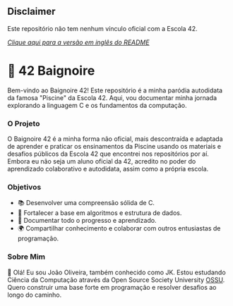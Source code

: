 ## Disclaimer

Este repositório não tem nenhum vínculo oficial com a Escola 42.

[*Clique aqui para a versão em inglês do README*](#)

# 🛁 42 Baignoire

Bem-vindo ao Baignoire 42! Este repositório é a minha paródia autodidata da famosa "Piscine" da Escola 42. Aqui, vou documentar minha jornada explorando a linguagem C e os fundamentos da computação.

### O Projeto

O Baignoire 42 é a minha forma não oficial, mais descontraída e adaptada de aprender e praticar os ensinamentos da Piscine usando os materiais e desafios públicos da Escola 42 que encontrei nos repositórios por aí. Embora eu não seja um aluno oficial da 42, acredito no poder do aprendizado colaborativo e autodidata, assim como a própria escola.

### Objetivos

- 📚 Desenvolver uma compreensão sólida de C.
- 🧠 Fortalecer a base em algoritmos e estrutura de dados.
- 📝 Documentar todo o progresso e aprendizado.
- 🌍 Compartilhar conhecimento e colaborar com outros entusiastas de programação.

### Sobre Mim

👋 Olá! Eu sou João Oliveira, também conhecido como JK. Estou estudando Ciência da Computação através da Open Source Society University [OSSU](https://github.com/ossu/computer-science). Quero construir uma base forte em programação e resolver desafios ao longo do caminho.
